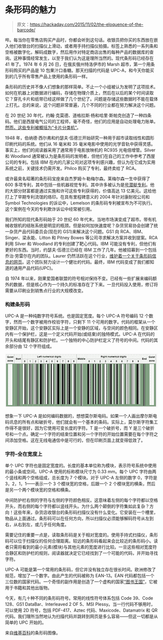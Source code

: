 # 条形码的魅力

> 原文：<https://hackaday.com/2015/11/02/the-eloquence-of-the-barcode/>

哔。每当你在零售店购买产品时，你都会听到这句话。收银员把你买的东西放在嵌入他们收银台的扫描仪上滑动，或者用手持扫描仪拍摄。标签上熟悉的一系列条和空格被数字化，解码成数字，然后用作对特定商店出售的每种产品的数据库的查询。这种事情经常发生，以至于我们认为这是理所当然的。现代条形码已经存在 41 年了。1974 年 6 月 26 日，在俄亥俄州特洛伊市的 Marsh 超市，第一个用条形码购买的产品是 10 包果汁口香糖。那天扫描的代码是 UPC-A，和今天你能买到的几乎所有零售产品上使用的条形码一样。

条形码的历史并不像人们想象的那样简单。不止一个小组被认为发明了这项技术。如何在机器上对数据进行编码，存储在物理介质上，然后在以后的某个时间读取它？穿孔卡片和纸带已经这样做了几个世纪了。问题是存储这些数据时不能在载体上打孔。总的来说，这个问题非常普遍，几个不同的行业都在努力解决这个问题。

在 20 世纪 30 年代，约翰·克莫德、道格拉斯·杨和哈里·斯帕克创造了一种四条码。他们是西屋电气公司的工程师，毫不奇怪，他们的应用是自动处理电力账单。[然而，这些专利被概括为“卡片分类机”](http://www.google.com/patents/US1985035)。

1948 年，伯纳德·西尔弗和约瑟夫·伍德兰开始研究一种用于超市读取线性和圆形印刷代码的系统。他们从 16 毫米和 35 毫米电影中使用的光学音轨中获得灵感。事实上，他们的阅读器采用了通常用于电影放映机的 RC935 光电倍增管。Silver 和 Woodland 通常被认为是条形码的发明者，但他们在自己的工作中参考了西屋公司的专利。包括 IBM 在内的几家公司对这项专利感兴趣，但认为在它成为实用系统之前，关键技术仍需开发。Philco 购买了专利，最终卖给了 RCA。

或许最臭名昭著的条形码宝座来自杰罗姆·h·勒梅尔森。莱梅尔森一生中获得了 600 多项专利，其中包括一些机器视觉专利。其中许多被认为是[号潜艇专利](https://en.wikipedia.org/wiki/Submarine_patent)。他的大部分财富都是通过实施和许可这些专利获得的，价值高达 13 亿美元。这给他打上了早期专利流氓的烙印。在具有里程碑意义的 2004 年针对康耐视公司和 Symbol Technologies 的诉讼中，Lemelson 的条形码专利被宣布为不可执行。这个案例在今天的专利欺诈诉讼中经常被引用。

我们所知的现代条形码始于 20 世纪 60 年代末。当地市场演变成了超市。带有机械收银机的结账系统是明显的瓶颈。但是如何加快速度呢？杂货贸易协会创建了统一杂货产品代码委员会(现在的 GS1)来解决这个问题。GS1 向 RCA、IBM、Singer、梁永能、Litton 和 Pitney Bowes 等公司寻求解决方案并收到提案。RCA 利用 Silver 和 Woodland 的专利创建了靶心代码。IBM 可能没有专利，但他们有更好的东西。当时，约瑟夫·伍德兰已经在 IBM 工作了几年。他被招募到一个包括乔治·劳雷尔在内的团队。Laurer 仍然活跃在这个行业，[维护着一个关于条形码信息的网页](http://www.laurerupc.com/)。这个团队努力设计一个健壮的代码。最终，IBM 代码变成了我们都知道的通用产品代码(UPC)。

自 1974 年以来，刚果爱国者联盟的符号相对保持不变。已经有一些扩展来编码额外的数据，但是核心作为一个持久的标准存在了下来。一旦代码投入使用，修订将需要从印刷业到销售点行业的大规模改变。

### 构建条形码

UPC-A 是一种纯数字符号系统。也是固定宽度。每个 UPC-A 符号编码 12 个数字，然而一个数字被用作校验字符，只剩下 11 个可用的数字。代码的框架从一个安静区开始，这个安静区实际上是一个安静的区域，与空间的颜色相同。在安静区内有一个保护栏，这是一个定义代码开始(或结束)的独特模式。UPC-A 在代码的开头和结尾有静区和防护栏。一个独特的中心防护栏定义了符号的中间。代码的其余部分由 12 个字符组成。

![upc-expand](img/f0a539d75ef6db4fb8a2dd50c2a8bbd0.png)

想象一下 UPC-A 是如何编码数据的，想想莫尔斯电码。如果一个人画出摩尔斯电码讯息的所有点和破折号，他们就会有一个基本的条码。实际上，莫尔斯字符集工作得不是很好，因为它使用可变长度的字符。T 是一个破折号，而 Y 是三个破折号和一个点。确定一个字符的结束位置和另一个字符的开始位置需要在每个字符之间添加空格。这在无线电通信中是可行的，但在印刷页面上就变得低效了。

### 字符–全在宽度上

单个 UPC 字符也是固定宽度的。长度的基本单位称为模块，表示符号系统中使用的最小条或空间。UPC-A 使用的标称模块尺寸为 0.33 mm。每个 UPC 字符由两个竖线和两个空格组成，总长度为 7 个模块。对于 UPC-A 左侧的数字 0，字符是 3，2，1，1——表示一个 3 个模块宽的空格，后跟一个 2 个模块宽的横条，然后是另一个两个模块宽的空格和横条。

中间防护栏右侧的字符与左侧的字符颜色相反。这意味着左侧的每个字符都以空格开头，而右侧的每个字符都以竖线开头。为什么两个颠倒的字符集如此复杂？方向！这些年来，杂货店收银台的条形码扫描仪没有什么变化。它安装在一个槽里，物品从上面通过。条形码可以在任何方向，所以扫描仪必须能够解码符号从左到右，从右到左，或几乎任何角度。

需要记住的重要一点是，读取条形码是关于相对宽度的。使用手持式扫描仪，条形码可以位于扫描仪的任何合理距离。较远的条形码看起来会比较近的条形码小。读者只需将看到的最小元素(模块)与其他元素的宽度进行比较。一旦这些相对宽度符合静区和防护栏的规则，阅读器就决定它已经找到了一个可能的代码，并开始寻找字符。

UPC-A 可能是第一个常用的条形码，但它并没有独立存在很长时间。欧洲修改了规范，增加了一个数字。由此产生的代码被称为 EAN-13。EAN 代码都包括一个三位数的国家代码。一个奇怪的副作用是创造了一个虚构的国家[“图书王国”](https://en.wikipedia.org/wiki/Bookland)，它被用于书籍和其他出版物。

今天，有几十种不同的条形码符号。常用的线性符号体系包括 Code 39、Code 128、GS1 DataBar、Interleaved 2 OF 5、MSI Plessy。当一行代码不够用时，可以使用 2D 符号，包括 PDF-417、Aztec 代码、Maxicode、Datamatrix 和 QR 代码。我们理所当然地认为扫描代码并跳转到网页是多么容易——但这一切都是从简单的 UPC 开始的。

来自[维基百科](https://en.wikipedia.org/wiki/Universal_Product_Code)的条形码图像。